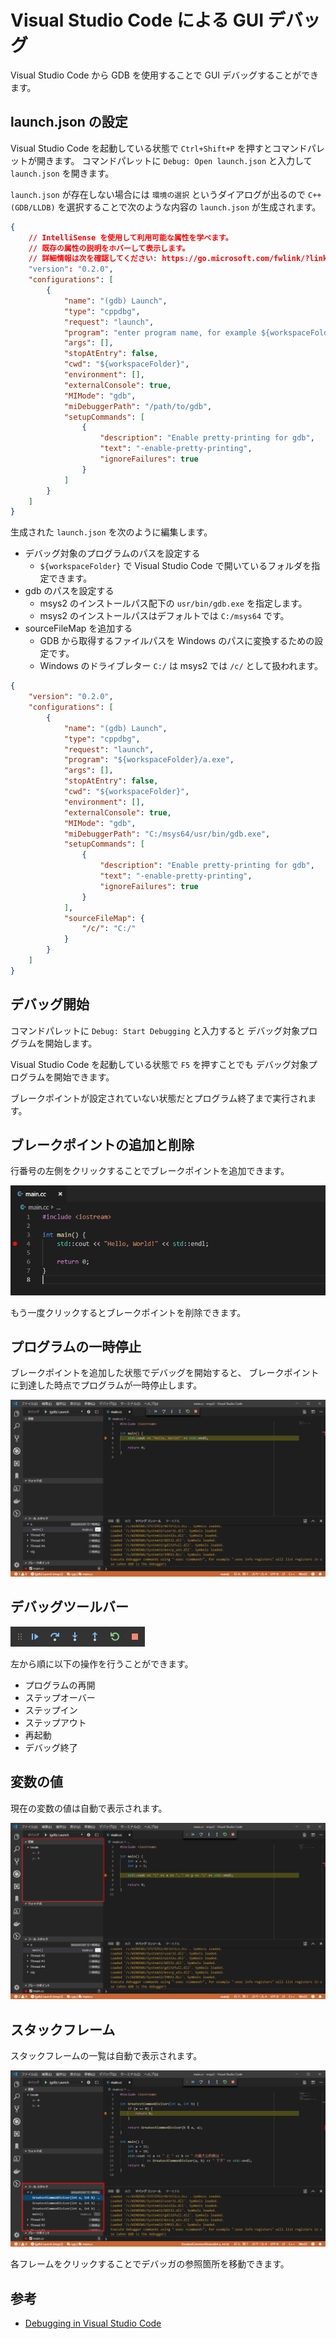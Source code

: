 # Visual Studio Code による GUI デバッグ

Visual Studio Code から GDB を使用することで GUI デバッグすることができます。

## launch.json の設定

Visual Studio Code を起動している状態で `Ctrl+Shift+P` を押すとコマンドパレットが開きます。
コマンドパレットに `Debug: Open launch.json` と入力して `launch.json` を開きます。

`launch.json` が存在しない場合には `環境の選択` というダイアログが出るので
`C++ (GDB/LLDB)` を選択することで次のような内容の `launch.json` が生成されます。

```json
{
    // IntelliSense を使用して利用可能な属性を学べます。
    // 既存の属性の説明をホバーして表示します。
    // 詳細情報は次を確認してください: https://go.microsoft.com/fwlink/?linkid=830387
    "version": "0.2.0",
    "configurations": [
        {
            "name": "(gdb) Launch",
            "type": "cppdbg",
            "request": "launch",
            "program": "enter program name, for example ${workspaceFolder}/a.exe",
            "args": [],
            "stopAtEntry": false,
            "cwd": "${workspaceFolder}",
            "environment": [],
            "externalConsole": true,
            "MIMode": "gdb",
            "miDebuggerPath": "/path/to/gdb",
            "setupCommands": [
                {
                    "description": "Enable pretty-printing for gdb",
                    "text": "-enable-pretty-printing",
                    "ignoreFailures": true
                }
            ]
        }
    ]
}
```

生成された `launch.json` を次のように編集します。

- デバッグ対象のプログラムのパスを設定する
    - `${workspaceFolder}` で Visual Studio Code で開いているフォルダを指定できます。
- gdb のパスを設定する
    - msys2 のインストールパス配下の `usr/bin/gdb.exe` を指定します。
    - msys2 のインストールパスはデフォルトでは `C:/msys64` です。
- sourceFileMap を追加する
    - GDB から取得するファイルパスを Windows のパスに変換するための設定です。
    - Windows のドライブレター `C:/` は msys2 では `/c/` として扱われます。

```json hl_lines="8 15 23 24 25"
{
    "version": "0.2.0",
    "configurations": [
        {
            "name": "(gdb) Launch",
            "type": "cppdbg",
            "request": "launch",
            "program": "${workspaceFolder}/a.exe",
            "args": [],
            "stopAtEntry": false,
            "cwd": "${workspaceFolder}",
            "environment": [],
            "externalConsole": true,
            "MIMode": "gdb",
            "miDebuggerPath": "C:/msys64/usr/bin/gdb.exe",
            "setupCommands": [
                {
                    "description": "Enable pretty-printing for gdb",
                    "text": "-enable-pretty-printing",
                    "ignoreFailures": true
                }
            ],
            "sourceFileMap": {
                "/c/": "C:/"
            }
        }
    ]
}
```

## デバッグ開始

コマンドパレットに `Debug: Start Debugging` と入力すると
デバッグ対象プログラムを開始します。

Visual Studio Code を起動している状態で `F5` を押すことでも
デバッグ対象プログラムを開始できます。

ブレークポイントが設定されていない状態だとプログラム終了まで実行されます。

## ブレークポイントの追加と削除

行番号の左側をクリックすることでブレークポイントを追加できます。

![ブレークポイントを追加した画面](img/debug_vscode_breakpoint_add.png)

もう一度クリックするとブレークポイントを削除できます。

## プログラムの一時停止

ブレークポイントを追加した状態でデバッグを開始すると、
ブレークポイントに到達した時点でプログラムが一時停止します。

![ブレークポイントで一時停止している画面](img/debug_vscode_breakpoint_pause.png)

## デバッグツールバー

![デバッグツールバー](img/debug_vscode_debug_toolbar.png)

左から順に以下の操作を行うことができます。

- プログラムの再開
- ステップオーバー
- ステップイン
- ステップアウト
- 再起動
- デバッグ終了

## 変数の値

現在の変数の値は自動で表示されます。

![変数の値](img/debug_vscode_print_variable_values.png)

## スタックフレーム

スタックフレームの一覧は自動で表示されます。

![スタックフレーム](img/debug_vscode_stack_frames.png)

各フレームをクリックすることでデバッガの参照箇所を移動できます。

## 参考

- [Debugging in Visual Studio Code]

[Debugging in Visual Studio Code]: https://code.visualstudio.com/docs/editor/debugging

